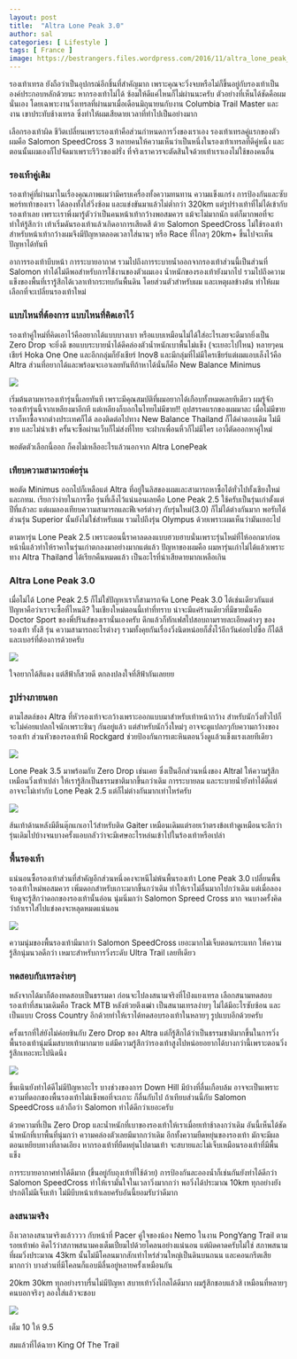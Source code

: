 ```yaml
---
layout: post
title:  "Altra Lone Peak 3.0"
author: sal
categories: [ Lifestyle ]
tags: [ France ]
image: https://bestrangers.files.wordpress.com/2016/11/altra_lone_peak_3_2_f64c3bbbd7d69c2aed94ebd2c2427e87.jpg
---
```


รองเท้าเทรล ยังถือว่าเป็นอุปกรณ์อีกชิ้นที่สำคัญมาก เพราะคุณจะวิ่งจบหรือไม่ก็ขึ้นอยู่กับรองเท้าเป็นองค์ประกอบหลักด้วยนะ หากรองเท้าไม่ได้ ซ้อมให้ดีแค่ไหนก็ไม่ผ่านนะครับ ตัวอย่างที่เห็นได้ชัดคือผมนั่นเอง โดยเฉพาะงานวิ่งเทรลที่ผ่านมาเมื่อเดือนมิถุนายนกับงาน Columbia Trail Master และงาน เขาประทับช้างเทรล ซึ่งทำให้ผมเสียดายเวลาที่ทำไปเป็นอย่างมาก

เลือกรองเท้าผิด ชีวิตเปลี่ยนเพราะรองเท้าคือส่วนกำหนดการวิ่งของเราเอง รองเท้าเทรลคู่แรกของตัวผมคือ Salomon SpeedCross 3 หลายคนให้ความเห็นว่าเป็นหนึ่งในรองเท้าเทรลที่ดีคู่หนึ่ง และตอนนั้นผมเองก็ไปจัดมาเพราะรีวิวของฝรั่ง ที่จริงเราควรจะตัดสินใจด้วยเท้าเราเองไม่ใช้ของคนอื่น

### รองเท้าคู่เดิม
รองเท้าคู่ที่ผ่านมาในเรื่องคุณภาพผมว่ามีครบเครื่องทั้งความทนทาน ความแข็งแกร่ง การป้องกันและซับพอร์ทเท้าของเรา ได้ลองทั้งใส่วิ่งซ้อม และแข่งขันมาแล้วไม่ต่ำกว่า 320km แต่รูปร่างเท้าที่ไม่ได้เข้ากับรองเท้าเลย เพราะเราพึ่งมารู้ตัวว่าเป็นคนหน้าเท้ากว้างพอสมควร แม้จะไม่มากนัก แต่ก็มากพอที่จะทำให้รู้สึกว่า เท้าเริ่มดันรองเท้าแล้วเกิดอาการเสียดสี ด้วย Salomon SpeedCross ไม่ใช้รองเท้าสำหรับหน้าเท้ากว้างผมจึงมีปัญหาตลอดเวลาใส่นานๆ หรือ Race ที่ไกลๆ 20km+ ขึ้นไปจะเห็นปัญหาได้ทันที

อาการรองเท้าบีบหน้า การระบายอากาศ รวมไปถึงการระบายน้ำออกจากรองเท้าส่วนนี้เป็นส่วนที่ Salomon ทำได้ไม่ดีพอสำหรับการใช้งานของตัวผมเอง น้ำหนักของรองเท้ายังมากไป รวมไปถึงความแข็งของพื้นที่เรารู้สึกได้เวลาเท้ากระทบกันพื้นดิน โดยส่วนตัวสำหรับผม และเหตุผลข้างต้น ทำให้ผมเลือกที่จะเปลี่ยนรองเท้าใหม่

### แบบไหนที่ต้องการ แบบไหนที่คิดเอาไว้
รองเท้าคู่ใหม่ที่คิดเอาไว้คืออยากได้แบบบางเบา หรือแบบเหมือนไม่ได้ใส่อะไรเลยจะดีมากยิ่งเป็น Zero Drop จะยิ่งดี ขอแบบระบายน้ำได้ดีคล่องตัวน้ำหนักเบาพื้นไม่แข็ง (จะเยอะไปไหน) หลายๆคนเชียร์ Hoka One One และอีกกลุ่มก็ยังเชียร์ Inov8 และมีกลุ่มที่ไม่มีใครเชียร์แต่ผมแอบเล็งไว้คือ Altra ส่วนที่อยากได้และพร้อมจะเอาเลยทันทีถ้าหาได้นั่นก็คือ New Balance Minimus

<img src="https://bestrangers.files.wordpress.com/2016/11/mt10-v4-outer2520space2520with2520red-234763be.jpeg">

เริ่มต้นตามหารองเท้ารุ่นนี้เลยทันที เพราะมีคุณสมบัติที่ผมอยากได้เกือบทั้งหมดเลยทีเดียว ผมรู้จักรองเท้ารุ่นนี้จากเหลียงมาอีกที แต่เหลียงก็บอกในไทยไม่มีขาย!!  อุปสรรคแรกของผมมาละ เมื่อไม่มีขาย เราก็หาซื้อจากต่างประเทศก็ได้ ลองติดต่อไปทาง New Balance Thailand ก็ได้คำตอบเดิม ไม่มีขาย และไม่นำเข้า ครั้นจะซื้อผ่านเว็บก็ไม่ส่งที่ไทย จะฝากเพื่อนหิ้วก็ไม่มีใคร เอางี้ตัดออกหาคู่ใหม่

พอตัดตัวเลือกนี้ออก ก็คงไม่เหลืออะไรแล้วนอกจาก Altra LonePeak

### เทียบความสามารถต่อรุ่น
พอตัด Minimus ออกไปก็เหลือแต่ Altra ที่อยู่ในลิสของผมและสามารถหาซื้อได้ทั่วไปทั้งเชียงใหม่ และกทม. เรียกว่าง่ายในการซื้อ รุ่นที่เล็งไว้แน่นอนเลยคือ Lone Peak 2.5 ใช้ครับเป็นรุ่นเก่าตั้งแต่ปีที่แล้วละ แต่ผมลองเทียบความสามารถและฟีเจอร์ต่างๆ กับรุ่นใหม่(3.0) ก็ไม่ได้ต่างกันมาก พอรับได้ ส่วนรุ่น Superior นั้นยังไม่ใช่สำหรับผม รวมไปถึงรุ่น Olympus ด้วยเพราะผมเห็นว่ามันเยอะไป

ตามหารุ่น Lone Peak 2.5 เพราะตอนนี้ราคาลดลงแบบฮวบฮาบนั่นเพราะรุ่นไหม่ที่ไห้ออกมาก่อนหน้านี้แล้วทำให้ราคาในรุ่นเก่าตกลงมาอย่างมากแต่แล้ว ปัญหาของผมคือ ผมหารุ่นเก่าไม่ได้แล้วเพราะทาง Altra Thailand ได้เรียกคืนหมดแล้ว เป็นอะไรที่น่าเสียดายมากเหลือเกิน

### Altra Lone Peak 3.0
เมื่อไม่ได้ Lone Peak 2.5 ก็ไม่ใช่ปัญหาเราก็สามารถจัด Lone Peak 3.0 ได้เช่นเดียวกันแต่ปัญหาคือว่าเราจะซื้อที่ไหนดี? ในเชียงใหม่ตอนนี้เท่าที่ทราบ น่าจะมีแค่ร้านเดียวที่มีขายนั่นคือ Doctor Sport ของพี่ปรินส์ของเรานั่นเองครับ ดึกแล้วก็ทักเฟสไปสอบถามรายละเอียดต่างๆ ของรองเท้า ทั้งสี รุ่น ความสามารถอะไรต่างๆ รวมทั้งคุยกันเรื่องวิ่งนิดหน่อยก็สั่งไว้อีกวันค่อยไปซื้อ ก็ได้สีและเบอร์ที่ต้องการด้วยครับ

<img src="https://bestrangers.files.wordpress.com/2016/11/altra-lone-peak-3-0-web.jpg">

ใจอยากได้สีแดง แต่สีฟ้าก็สวยดี ตกลงปลงใจที่สีฟ้ากันเลยยย

### รูปร่างภายนอก
ตามไสตล์ของ Altra ที่หัวรองเท้าจะกว้างเพราะออกแบบมาสำหรับเท้าหน้ากว้าง สำหรับนักวิ่งทั่วไปก็จะไม่ค่อยแปลกใจนักเพราะชินๆ กันอยู่แล้ว แต่สำหรับนักวิ่งใหม่ๆ อาจจะดูแปลกๆกับความกว้างของรองเท้า ส่วนหัวของรองเท้ามี Rockgard ช่วยป้องกันการเตะหินตอนวิ่งดูแล้วแข็งแรงเลยทีเดียว

<img src="https://bestrangers.files.wordpress.com/2016/11/foot-space.jpg">

Lone Peak 3.5 มาพร้อมกับ Zero Drop เช่นเคย ซึ่งเป็นอีกส่วนหนึ่งของ Altral ให้ความรู้สึกเหมือนวิ่งเท้าเปล่า ให้เรารู้สึกเป็นธรรมชาติมากขึ้นกว่าเดิม การระบายลม และระบายน้ำยังทำได้ดีแต่อาจจะไม่เท่ากับ Lone Peak 2.5 แต่ก็ไม่ต่างกันมากเท่าไหร่ครับ

<img src="https://bestrangers.files.wordpress.com/2016/11/zero-drop-2.jpg">

ส้นเท้าด้านหลังมีตีนตุ๊กแกเอาไว้สำหรับติด Gaiter เหมือนเดิมแต่รอยเว้าตรงข้อเท้าดูเหมือนจะลึกว่ารุ่นเดิมไปบ้างจนบางครั้งแอบกลัวว่าจะมีเศษอะไรหล่นเข้าไปในร้องเท้าหรือเปล่า

### พื้นรองเท้า
แน่นอนซื้อรองเท้าส่วนที่สำคัญอีกส่วนหนึ่งคงจะหนีไม่พ้นพื้นรองเท้า Lone Peak 3.0 เปลี่ยนพื้นรองเท้าใหม่พอสมควร เพิ่มดอกสำหรับเกาะมากขึ้นกว่าเดิม ทำให้เราไม่ลื่นมากไปกว่าเดิม แต่เมื่อลองจับดูจะรู้สึกว่าดอกของรองเท้านั้นอ่อน นุ่มนิ่มกว่า Salomon Spreed Cross มาก จนบางครั้งคิดว่าถ้าเราใส่ไปแข่งคงจะหลุดหมดแน่นอน

<img src="https://bestrangers.files.wordpress.com/2016/11/altra-lone-peak-collection-mesh-low.jpg">

ความนุ่มของพื้นรองเท้ามีมากว่า Salomon SpeedCross เยอะมากไม่เจ็บตอนกระแทก ให้ความรู้สึกนุ่มนวลดีกว่า เหมาะสำหรับการวิ่งระดับ Ultra Trail เลยทีเดียว

### ทดสอบกับเทรลง่ายๆ
หลังจากได้มาก็ต้องทดสอบเป็นธรรมดา ก่อนจะไปลงสนามจริงที่โป่งแยงเทรล เลือกสนามทดสอบรองเท้าที่สนามเดิมคือ Track MTB หลังห้วยตึงเฒ่า เป็นสนามเทรลง่ายๆ ไม่ได้มีอะไรซับซ้อน และเป็นแบบ Cross Country อีกด้วยทำให้เราได้ทดสอบรองเท้าในหลายๆ รูปแบบอีกด้วยครับ

ครั้งแรกที่ใส่ยังไม่ค่อยชินกับ Zero Drop ของ Altra แต่ก็รู้สึกได้ว่าเป็นธรรมชาติมากขึ้นในการวิ่ง พื้นรองเท้านุ่มนิ่มสบายเท้ามากมาย แต่มีความรู้สึกว่ารองเท้าสูงไปหน่อยอยากได้บางกว่านี้เพราะตอนวิ่งรู้สึกเทอะทะไปนิดนึง

<img src="https://bestrangers.files.wordpress.com/2016/11/altra-lone-peak-collection-neoshell-low.jpg">

ขึ้นเนินยังทำได้ดีไม่มีปัญหาอะไร บางช่วงของการ Down Hill มีบ้างที่ลื่นเกือบล้ม อาจจะเป็นเพราะความที่ดอกของพื้นรองเท้าไม่แข็งพอที่จะเกาะ ก็ลื่นกับไป ถ้าเทียบส่วนนี้กับ Salomon SpeedCross แล้วถือว่า Salomon ทำได้ดีกว่าเยอะครับ

ด้วยความที่เป็น Zero Drop และน้ำหนักที่เบาของรองเท้าให้เราเมื่อยเท้าช้าลงกว่าเดิม อันนี้เห็นได้ชัด น้ำหนักที่เบาพื้นที่นุ่มกว่า ความคล่องตัวเลยมีมากกว่าเดิม อีกทั้งความยืดหยุ่นของรองเท้า มักจะมีผลตอนเหยียบทางที่ลาดเอียง หากรองเท้าที่ยืดหยุ่นไปตามเท้า จะสบายและไม่เจ็บเหมือนรองเท้าที่มีพื้นแข็ง

การระบายอากาศทำได้ดีมาก (ขึ้นอยู่กับถุงเท้าที่ใช้ด้วย) การป้องกันละอองน้ำก็เช่นกันยังทำได้ดีกว่า Salomon SpeedCross ทำให้เรามั่นใจในเวลาวิ่งมากกว่า พอวิ่งได้ประมาณ 10km ทุกอย่างยังปรกติไม่มีเจ็บเท้า ไม่มีบีบหน้าเท้าเลยครับอันนี้ยอมรับว่าดีมาก

### ลงสนามจริง

ถึงเวลาลงสนามจริงแล้วววว กับหน้าที่ Pacer คู่ใจของน้อง Nemo ในงาน PongYang Trail ตามรอยเท้าพ่อ คิดไว้ว่าสภาพสนามคงเต็มเปี่ยมไปด้วยโคลนอย่างแน่นอน แต่ผิดคาดครับไม่ใช่ สภาพสนามที่ผมวิ่งประมาณ 43km นั้นไม่มีโคลนมากสักเท่าไหร่ส่วนใหญ่เป็นดินบนถนน และคอนกรีตเสียมากกว่า บางส่วนที่มีโคลนก็แอบมีลื่นอยู่หลายครั้งเหมือนกัน

20km 30km ทุกอย่างราบรื่นไม่มีปัญหา สบายเท้าวิ่งไกลได้ดีมาก ผมรู้สึกชอบแล้วสิ เหมือนที่หลายๆคนบอกจริงๆ ลองใส่แล้วจะชอบ

<img src="https://bestrangers.files.wordpress.com/2016/11/15068517_1812122852403403_79306162891951679_o.jpg?w=1472">

<span class="spoiler">เต็ม 10 ให้ 9.5</span>

สมแล้วที่ได้ฉายา King Of The Trail